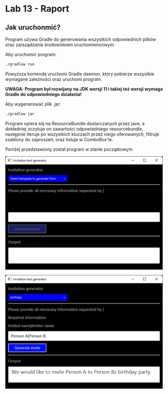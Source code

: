 # Lab 13 - Raport

## Jak uruchonmić?
Program używa Gradle do generowania wszystkich odpowiednich plików oraz zaraządzania środowiskiem uruchomienonwym.

Aby uruchomić program:
```bat
./gradlew run
```
Powyższa komenda uruchomi Gradle daemon, który pobierze wszystkie wymagane zależności oraz uruchomi program.

**UWAGA: Program był rozwijany na JDK wersji 11 i takiej też wersji wymaga Gradle do odpowiedniego działania!**

Aby wygenerować plik .jar:
```bat
./gradlew jar
```

Program opiera się na ResourceBundle dostarczanych przez jave, a dokładniej zczytuje on zawartości odpowiedniego resourcebundle,
następnie iteruje po wszystkich kluczach przez niego oferowanych, filtruje szablony do zaproszeń, oraz listuje w ComboBox'ie.

Poniżej przedstawiony został program w stanie początkowym

![](assets/1.png)

![](assets/2.png)